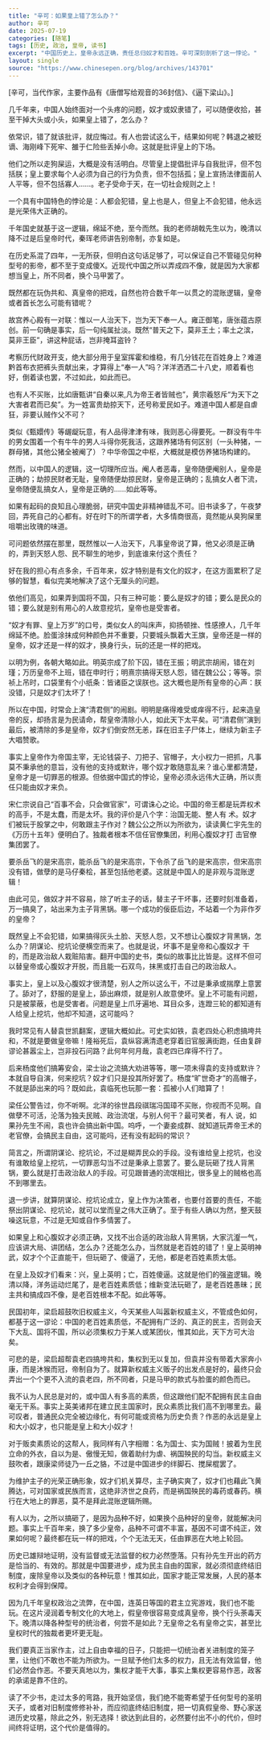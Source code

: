 ```yaml
---
title: "辛可：如果皇上错了怎么办？"
author: 辛可
date: 2025-07-19
categories: [随笔]
tags: [历史, 政治, 皇帝, 读书]
excerpt: "中国历史上，皇帝永远正确，责任总归奴才和百姓。辛可深刻剖析了这一悖论。"
layout: single
source: "https://www.chinesepen.org/blog/archives/143701"
---
```


[辛可，当代作家，主要作品有《唐僧写给观音的36封信》、《逼下梁山》。]

几千年来，中国人始终面对一个头疼的问题，奴才或奴隶错了，可以随便收拾，甚至干掉大头或小头，如果皇上错了，怎么办？

依常识，错了就该批评，就应悔过。有人也尝试这么干，结果如何呢？韩退之被贬谪、海刚峰下死牢、雒于仁险些丢掉小命。这就是批评皇上的下场。

他们之所以走狗屎运，大概是没有活明白。尽管皇上提倡批评与自我批评，但不包括朕；皇上要求每个人必须为自己的行为负责，但不包括孤；皇上宣扬法律面前人人平等，但不包括寡人……。老子受命于天，在一切社会规则之上！

一个具有中国特色的悖论是：人都会犯错，皇上也是人，但皇上不会犯错，他永远是光荣伟大正确的。

千年国史就基于这一逻辑，绵延不绝，至今而然。我的老师胡戟先生以为，晚清以降不过是后皇帝时代，秦珲老师讲告别帝制，亦复如是。

在历史系混了四年，一无所获，但明白这句话足够了，可以保证自己不管碰见何种型号的影帝，都不至于变成傻X。近现代中国之所以弄成四不像，就是因为大家都想当皇上，所不同者，换个马甲罢了。

既然都在玩伪共和、真皇帝的把戏，自然也符合数千年一以贯之的混账逻辑，皇帝或者首长怎么可能有错呢？

故宫养心殿有一对联：惟以一人治天下，岂为天下奉一人。雍正御笔，唐张蕴古原创。前一句确是事实，后一句纯属扯淡。既然“普天之下，莫非王土；率土之滨，莫非王臣”，讲这种屁话，岂非掩耳盗铃？

考察历代财政开支，绝大部分用于皇室挥霍和维稳，有几分钱花在百姓身上？难道黔首布衣把裤头贡献出来，才算得上“奉一人”吗？洋洋洒洒二十八史，顺着看也好，倒着读也罢，不过如此，如此而已。

也有人不买账，比如唐甄讲“自秦以来,凡为帝王者皆贼也”，黄宗羲怒斥“为天下之大害者君而已矣”。为一姓富贵劫掠天下，还号称爱民如子。难道中国人都是自虐狂，非要认贼作父不可？

类似《甄嬛传》等龌龊玩意，有人品得津津有味，我则恶心得要死。一群没有牛牛的男女围着一个有牛牛的男人斗得你死我活，这跟养猪场有何区别（一头种猪，一群母猪，其他公猪全被阉了）？中华帝国之中枢，大概就是模仿养猪场构建的。

然而，以中国人的逻辑，这一切理所应当。阉人者恶毒，皇帝随便阉别人，皇帝是正确的；劫掠民财者无耻，皇帝随便劫掠民财，皇帝是正确的；乱搞女人者下流，皇帝随便乱搞女人，皇帝是正确的……如此等等。

如果有起码的良知且心理脆弱，研究中国史非精神错乱不可。旧书读多了，午夜梦回，弄死自己的心都有。好在时下的所谓学者，大多情商很高，竟然能从臭狗屎里咀嚼出玫瑰的味道。

可问题依然摆在那里，既然惟以一人治天下，凡事皇帝说了算，他又必须是正确的，弄到天怒人怨、民不聊生的地步，到底谁来付这个责任？

好在我的担心有点多余，千百年来，奴才特别是有文化的奴才，在这方面累积了足够的智慧，看似完美地解决了这个无厘头的问题。

依他们高见，如果弄到国将不国，只有三种可能：要么是奴才的错；要么是民众的错；要么就是别有用心的人故意挖坑，皇帝也是受害者。

“奴才有罪、皇上万岁”的口号，类似女人的叫床声，抑扬顿挫、性感撩人，几千年绵延不绝。脸蛋涂抹成何种颜色并不重要，只要城头飘着大王旗，皇帝还是一样的皇帝，奴才还是一样的奴才，换身行头，玩的还是一样的把戏。

以明为例，各朝大略如此。明英宗成了阶下囚，错在王振；明武宗胡闹，错在刘瑾；万历皇帝不上班，错在申时行；明熹宗搞得天怒人怨，错在魏公公；等等。崇祯上吊时，口袋里有个小纸条：皆诸臣之误朕也。这大概也是所有皇帝的心声：朕没错，只是奴才们太坏了！

所以在中国，时常会上演“清君侧”的闹剧。明明是痛得难受或痒得不行，起来造皇帝的反，却扬言是为民请命，帮皇帝清除小人，如此天下太平矣。可“清君侧”演到最后，被清除的多是皇帝，奴才们倒安然无恙，踩在旧主子尸体上，继续为新主子大唱赞歌。

事实上皇帝作为帝国主宰，无论钱袋子、刀把子、官帽子，大小权力一把抓，凡事莫不秉承他的意旨，没有他的支持或默许，哪个奴才敢随意乱来？谁心里都清楚，皇帝才是一切罪恶的根源。但依据中国式的悖论，皇帝必须永远伟大正确，所以责任只能由奴才来负。

宋仁宗说自己“百事不会，只会做官家”，可谓诛心之论。中国的帝王都是玩弄权术的高手，不是太蠢，而是太坏。我的评价是八个字：治国无能、整人有 术。奴才们被玩于股掌之中，何敢跟主子作对？魏公公之所以为所欲为，读读黄仁宇先生的《万历十五年》便明白了。独裁者根本不信任官僚集团，利用心腹奴才打 击官僚集团罢了。

要杀岳飞的是宋高宗，能杀岳飞的是宋高宗，下令杀了岳飞的是宋高宗，但宋高宗没有错，做孽的是马仔秦桧，甚至包括他老婆。这就是中国人的是非观与混账逻辑！

由此可见，做奴才并不容易，除了听主子的话，替主子干坏事，还要时刻准备着，万一搞臭了，站出来为主子背黑锅。哪一个成功的佞臣后边，不站着一个为非作歹的皇帝？

既然皇上不会犯错，如果搞得灰头土脸、天怒人怨，又不想让心腹奴才背黑锅，怎么办？阴谋论、挖坑论便横空而来了。也就是说，坏事不是皇帝和心腹奴才 干的，而是政治敌人栽赃陷害。翻开中国的史书，类似的故事比比皆是。这样不但可以替皇帝或心腹奴才开脱，而且能一石双鸟，抹黑或打击自己的政治敌人。

事实上，皇上以及心腹奴才很清楚，别人之所以这么干，不过是秉承或揣摩上意罢了。舔对了，舒服的是皇上，舔出麻烦，就是别人故意使坏。皇上不可能有问题，只是被蒙蔽，也是受害者。问题是皇上爪牙遍地、耳目众多，连蹬三轮的都知道有人给皇上挖坑，他却不知道，这可能吗？

我时常见有人替袁世凯翻案，逻辑大概如此。可史实如铁，袁老四处心积虑搞垮共和，不就是要做皇帝嘛！隆裕死后，袁纵容满清遗老穿着旧官服满街跑，任由复辟谬论甚嚣尘上，岂非投石问路？此何年何月哉，袁老四已痒得不行了。

后来杨度他们搞筹安会，梁士诒之流搞大劝进等等，哪一项未得袁的支持或默许？本就自导自演，何来挖坑？奴才们只是投其所好罢了。杨度“旷世奇才”的高帽子，不就是舔出来的吗？既如此，袁临死也玩那一套：孤被小人们暗算了！

梁任公警告过，你不听啊。北洋的徐世昌段祺瑞冯国璋不买账，你视而不见啊。自做孽不可活，沦落为独夫民贼、政治流氓，与别人何干？最可笑者，有人 说，如果孙先生不闹，袁也许会搞出新中国。呜呼，一个妻妾成群、就知道玩弄帝王术的老官僚，会搞民主自由，这可能吗，还有没有起码的常识？

简言之，所谓阴谋论、挖坑论，不过是糊弄民众的手段。没有谁给皇上挖坑，也没有谁敢给皇上挖坑，一切罪恶勾当不过是秉承上意罢了。要么是玩砸了找人背黑锅，要么就是打击政治敌人的手段。可见跟普通的流氓相比，很多皇上的贼格也高不到哪里去。

退一步讲，就算阴谋论、挖坑论成立，皇上作为决策者，也要付首要的责任，不能祭出阴谋论、挖坑论，就可以堂而皇之伟大正确了。至于有些人确以为然，整天鼓噪这玩意，不过是无知或自作多情罢了。

如果皇上和心腹奴才必须正确，又找不出合适的政治敌人背黑锅，大家沆瀣一气，应该讲大局、讲团结，怎么办？还能怎么办，当然就是老百姓的错了！皇上英明神武，奴才个个正直能干，但玩砸了、傻逼了，无他，都是老百姓素质太低。

在皇上及奴才们看来：兴，皇上英明；亡，百姓傻逼。这就是他们的强盗逻辑。晚清以降，洋务运动烂尾了，是老百姓素质低；维新变法玩砸了，是老百姓愚昧；民主共和搞成四不像，是老百姓根本不配。如此等等。

民国初年，梁启超鼓吹旧权威主义，今天某些人叫嚣新权威主义，不管成色如何，都基于这一谬论：中国的老百姓素质低，不配拥有广泛的、真正的民主，否则会天下大乱、国将不国，所以必须集权力于某人或某团伙，惟其如此，天下方可大治矣。

可悲的是，梁启超帮袁老四搞垮共和，集权到无以复加，但袁并没有带着大家奔小康，而是沐猴而冠，帝制自为了。就算新权威主义贩子的出发点是好的，最终只会弄出一个个更不入流的袁老四，所不同者，只是马甲的款式与脸蛋的颜色而已。

我不认为人民总是对的，或中国人有多高的素质，但这跟他们配不配拥有民主自由毫无干系。事实上英美诸邦在建立民主国家时，民众素质比我们高不到哪里去。最可叹者，普通民众完全被边缘化，有何可能或资格为历史负责？作恶的永远是皇上和大小奴才，也只能是皇上和大小奴才！

对于贩卖素质论的这帮人，我同样有八字相赠：名为国士、实为国贼！披着为生民立命的外衣，自以为是、傲慢无知，做着助纣为虐、祸国殃民的勾当。新权威主义鼓吹者，跟康梁师徒乃一丘之貉，不过是中国进步的绊脚石、搅屎棍罢了。

为维护主子的光荣正确形象，奴才们机关算尽，主子确实爽了，奴才们也藉此飞黄腾达，可对国家或民族而言，这绝非济世之良药，而是祸国殃民的毒药或春药。横行在大地上的罪恶，莫不是拜此混账逻辑所赐。

有人以为，之所以搞砸了，是因为品种不好，如果换个品种好的皇帝，就能解决问题。事实上千百年来，换了多少皇帝，品种不可谓不丰富，基因不可谓不纯正，效果如何呢？最终都在玩一样的把戏，个个无法无天，任由罪恶在大地上轮回。

历史已雄辩地证明，没有监督或无法监督的权力必然堕落。只有孙先生开出的药方是恰当的、有效的。那就是中国要进步，成为民主自由的国家，就必须彻底终结旧制度，废除皇帝以及类似的各种玩意！惟其如此，国家才能正常发展，人民的基本权利才会得到保障。

因为几千年皇权政治之流弊，在中国，连英日等国的君主立宪游戏，我们也不能玩。在这片浸润着专制文化的大地上，假皇帝很容易变成真皇帝，换个行头荼毒天下。晚清以降各种型号的统治者，何尝不是如此？无皇帝之名有皇帝之实，甚至比皇权时代的独裁者更坏更无耻。

我们要真正当家作主，过上自由幸福的日子，只能把一切统治者关进制度的笼子里，让他们不敢也不能为所欲为。一旦赋予他们太多的权力，且无法有效监督，他们必然会作恶。不要天真地以为，集权才能干大事，事实上集权更容易作恶，政客的承诺是靠不住的。

读了不少书，走过太多的弯路，我开始坚信，我们绝不能寄希望于任何型号的圣明天子，或者对旧制度修修补补，而应彻底终结旧制度，把一切真假皇帝、野心家送进历史坟墓，除此之外，别无选择！欲达到此目的，必然要付出不小的代价，但时间终将证明，这个代价是值得的。
